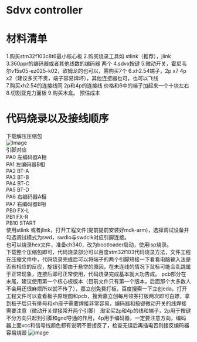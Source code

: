 # Sdvx controller 

# 材料清单
1.购买stm32f103c8t6最小核心板 
2.购买烧录工具如 stlink（推荐），jlink        
3.360ppr的编码器或者其他线数的编码器 两个 
4.sdvx按键
5.微动开关，霍尼韦尔v15s05-ez025-k02，欧姆龙的也可以，需购买7个
6.xh2.54端子，2p x7 4p x2（建议多买不贵，端子容易焊坏），其他连接器也可，也可以飞线  
7.购买xh2.54的连接线同 2p和4p的连接线  价格和6中的端子加起来一个十块左右
8.切割亚克力面板 
9.购买木盒。
预估成本
# 代码烧录以及接线顺序  
下载解压压缩包  
![Image](https://user-images.githubusercontent.com/105113020/266985680-279d3b45-5d15-4137-8ac3-d55ff37bda7d.png)   
引脚对应  
PA0 左编码器A相  
PA1 左编码器B相  
PA2 BT-A  
PA3 BT-B  
PA4 BT-C  
PA5 BT-D  
PA6 右编码器A相  
PA7 右编码器B相  
PB0 FX-L  
PB1 FX-R  
PB10 START  
使用stlink 或者jlink，打开工程文件(提前提前安装好mdk-arm)，选择调试设备并勾选调试模式为swd，swdio与swdclk对应引脚连接。  
也可以烧录hex文件，准备ch340，改为bootloader启动，使用isp烧录。  
下载整个压缩包即可，代码烧录部分可以百度stm32f103代码烧录方法，文件工程在压缩文件中，代码烧录完成后可以将端子的两个引脚短接一下看看电脑输入法是否有相应的反应，旋钮引脚由于悬空的原因，在未连线的情况下鼠标可能会乱跳属于正常现象，连接后即可正常使用，代码烧录完成基本就大功告成。
pcb部分在末尾，建议使用第一个核心板版本（目前文件只有第一个版本，后面那个大多数人不会用还很麻烦所以就不传了），嘉立创免费打板，百度搜索一下立创eda，打开工程文件可以查看板子原理图和pcb，搜索嘉立创每月领券打板两次即可白嫖，拿到板子后只有排母和xh座子需要焊接非常容易，编码器和按键微动开关的线焊接需要注意（微动开关焊接常开两个引脚）
淘宝买2p和4p的线和端子，2p用于按键不分方向只起到引脚和gnd导通的作用，4p用于编码器，一定要注意方向，编码器上面vcc和信号线颜色都有说明不要接反了，检查无误后再插电否则接反编码器容易烧毁
![image](https://github.com/mozhemoqi/sdvx-controller-based-on-stm32/assets/105113020/5d954a20-3bc7-4674-b702-8b4f821df375)

